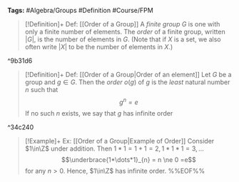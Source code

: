 **Tags:** #Algebra/Groups #Definition #Course/FPM 

> [!Definition]+ Def: [[Order of a Group]]
> A *finite group* $G$ is one with only a finite number of elements. The *order* of a finite group, written $\lvert G \rvert$, is the number of elements in $G$. (Note that if $X$ is a set, we also often write $\lvert X \rvert$ to be the number of elements in $X$.)

^9b31d6

> [!Definition]+ Def: [[Order of a Group|Order of an element]]
> Let $G$ be a group and $g\in G$. Then the *order* $o(g)$ of $g$ is the *least* natural number $n$ such that
> $$g^n = e$$
> If no such $n$ exists, we say that $g$ has infinite order

^34c240

> [!Example]+ Ex: [[Order of a Group|Example of Order]]
> Consider $1\in\Z$ under addition. Then $1*1=1+1=2,\,1*1*1=3,\dots$
> $$\underbrace{1*\dots*1}_{n} = n \ne 0 =e$$
> for any $n>0$. Hence, $1\in\Z$ has infinite order.
%%EOF%%